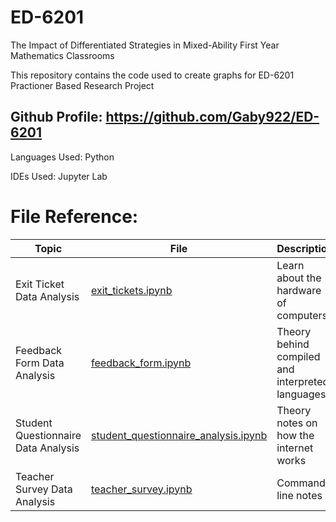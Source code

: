 # ED-6201
The Impact of Differentiated Strategies in Mixed-Ability First Year Mathematics Classrooms

This repository contains the code used to create graphs for ED-6201 Practioner Based Research Project

## Github Profile: https://github.com/Gaby922/ED-6201

Languages Used: 
Python

IDEs Used:
Jupyter Lab


# File Reference:
|Topic                                 | File                                                       |Description                            |  
| ----------------                     | ----                                                       | -----------                           |
|Exit Ticket Data Analysis             | [exit_tickets.ipynb](exit_tickets.ipynb)| Learn about the hardware of computers.|
|Feedback Form Data Analysis           | [feedback_form.ipynb](1000_programming_languages/1001_programming_language_theory.pdf)|Theory behind compiled and interpreted languages.|
|Student Questionnaire Data Analysis   | [student_questionnaire_analysis.ipynb](2000_the_internet/2001_the_internet_theory.pdf)| Theory notes on how the internet works|
|Teacher Survey Data Analysis          | [teacher_survey.ipynb](3000_command_line/3001_command_line_theory.pdf)| Command line notes|
